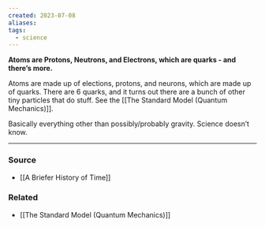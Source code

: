 ```yaml
---
created: 2023-07-08
aliases: 
tags:
  - science
---
```

**Atoms are Protons, Neutrons, and Electrons, which are quarks - and there’s more.**

Atoms are made up of elections, protons, and neurons, which are made up of quarks. There are 6 quarks, and it turns out there are a bunch of other tiny particles that do stuff. See the [[The Standard Model (Quantum Mechanics)]].

Basically everything other than possibly/probably gravity. Science doesn’t know. 

---

### Source
- [[A Briefer History of Time]]

### Related
- [[The Standard Model (Quantum Mechanics)]]